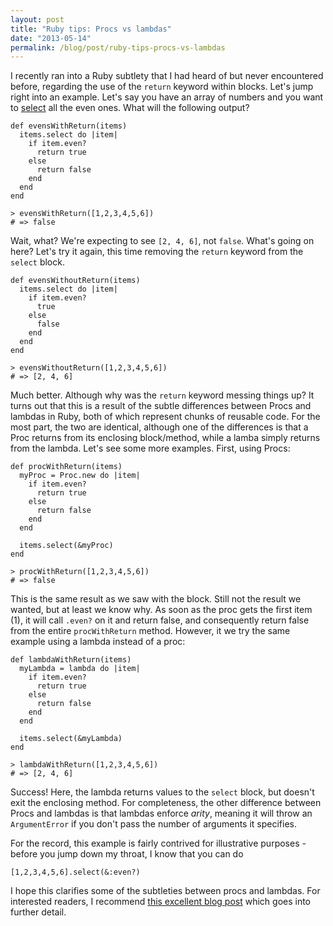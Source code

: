 ```yaml
---
layout: post
title: "Ruby tips: Procs vs lambdas"
date: "2013-05-14"
permalink: /blog/post/ruby-tips-procs-vs-lambdas
---
```


I recently ran into a Ruby subtlety that I had heard of but never encountered before, regarding the use of the `return` keyword within blocks. Let's jump right into an example. Let's say you have an array of numbers and you want to [select](http://ruby-doc.org/core-2.0/Enumerable.html#method-i-select) all the even ones. What will the following output?

<pre class='prettyprint lang-ruby'><code>def evensWithReturn(items)
  items.select do |item|
    if item.even?
      return true
    else
      return false
    end
  end
end

> evensWithReturn([1,2,3,4,5,6])
# => false
</code></pre>

<break />

Wait, what? We're expecting to see `[2, 4, 6]`, not `false`. What's going on here? Let's try it again, this time removing the `return` keyword from the `select` block.

<pre class='prettyprint lang-ruby'><code>def evensWithoutReturn(items)
  items.select do |item|
    if item.even?
      true
    else
      false
    end
  end
end

> evensWithoutReturn([1,2,3,4,5,6])
# => [2, 4, 6]
</code></pre>


Much better. Although why was the `return` keyword messing things up? It turns out that this is a result of the subtle differences between Procs and lambdas in Ruby, both of which represent chunks of reusable code. For the most part, the two are identical, although one of the differences is that <span class="bold">a Proc returns from its enclosing block/method</span>, while <span class="bold">a lamba simply returns from the lambda</span>. Let's see some more examples. First, using Procs:

<pre class='prettyprint lang-ruby'><code>def procWithReturn(items)
  myProc = Proc.new do |item|
    if item.even?
      return true
    else
      return false
    end
  end

  items.select(&myProc)
end

> procWithReturn([1,2,3,4,5,6])
# => false
</code></pre>

This is the same result as we saw with the block. Still not the result we wanted, but at least we know why. As soon as the proc gets the first item (1), it will call `.even?` on it and return false, and consequently return false from the entire `procWithReturn` method. However, it we try the same example using a lambda instead of a proc:

<pre class='prettyprint lang-ruby'><code>def lambdaWithReturn(items)
  myLambda = lambda do |item|
    if item.even?
      return true
    else
      return false
    end
  end

  items.select(&myLambda)
end

> lambdaWithReturn([1,2,3,4,5,6])
# => [2, 4, 6]
</code></pre>

Success! Here, the lambda returns values to the `select` block, but doesn't exit the enclosing method. For completeness, the other difference between Procs and lambdas is that lambdas enforce <em>arity</em>, meaning it will throw an `ArgumentError` if you don't pass the number of arguments it specifies.

For the record, this example is fairly contrived for illustrative purposes - before you jump down my throat, I know that you can do

<pre class='prettyprint lang-ruby'><code>[1,2,3,4,5,6].select(&:even?)
</code></pre>

I hope this clarifies some of the subtleties between procs and lambdas. For interested readers, I recommend [this excellent blog post](http://www.robertsosinski.com/2008/12/21/understanding-ruby-blocks-procs-and-lambdas/) which goes into further detail.